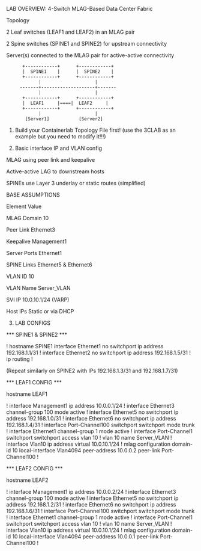 LAB OVERVIEW: 4-Switch MLAG-Based Data Center Fabric

Topology

2 Leaf switches (LEAF1 and LEAF2) in an MLAG pair

2 Spine switches (SPINE1 and SPINE2) for upstream connectivity

Server(s) connected to the MLAG pair for active-active connectivity

          +------------+      +------------+
          |  SPINE1    |      |  SPINE2    |
          +------------+      +------------+
                |                    |
         -------+--------------------+-------
                |                    |
          +------------+      +------------+
          |  LEAF1     |====|  LEAF2     |
          +------------+      +------------+
                |                    |
           [Server1]           [Server2]




1. Build your Containerlab Topology File first! (use the 3CLAB as an example but you need to modify it!!!)


2. Basic interface IP and VLAN config

MLAG using peer link and keepalive

Active-active LAG to downstream hosts

SPINEs use Layer 3 underlay or static routes (simplified)

BASE ASSUMPTIONS


Element	Value


MLAG Domain	10

Peer Link	Ethernet3

Keepalive	Management1

Server Ports	Ethernet1

SPINE Links	Ethernet5 & Ethernet6

VLAN ID	10

VLAN Name	Server_VLAN

SVI IP	10.0.10.1/24 (VARP)

Host IPs	Static or via DHCP




3. LAB CONFIGS


*** SPINE1 & SPINE2 ***


!
hostname SPINE1
interface Ethernet1
  no switchport
  ip address 192.168.1.1/31
!
interface Ethernet2
  no switchport
  ip address 192.168.1.5/31
!
ip routing
!


(Repeat similarly on SPINE2 with IPs 192.168.1.3/31 and 192.168.1.7/31)


*** LEAF1 CONFIG ***


hostname LEAF1

!
interface Management1
  ip address 10.0.0.1/24
!
interface Ethernet3
  channel-group 100 mode active
!
interface Ethernet5
  no switchport
  ip address 192.168.1.0/31
!
interface Ethernet6
  no switchport
  ip address 192.168.1.4/31
!
interface Port-Channel100
  switchport
  switchport mode trunk
!
interface Ethernet1
  channel-group 1 mode active
!
interface Port-Channel1
  switchport
  switchport access vlan 10
!
vlan 10
  name Server_VLAN
!
interface Vlan10
  ip address virtual 10.0.10.1/24
!
mlag configuration
  domain-id 10
  local-interface Vlan4094
  peer-address 10.0.0.2
  peer-link Port-Channel100
!





*** LEAF2 CONFIG ***

hostname LEAF2

!
interface Management1
  ip address 10.0.0.2/24
!
interface Ethernet3
  channel-group 100 mode active
!
interface Ethernet5
  no switchport
  ip address 192.168.1.2/31
!
interface Ethernet6
  no switchport
  ip address 192.168.1.6/31
!
interface Port-Channel100
  switchport
  switchport mode trunk
!
interface Ethernet1
  channel-group 1 mode active
!
interface Port-Channel1
  switchport
  switchport access vlan 10
!
vlan 10
  name Server_VLAN
!
interface Vlan10
  ip address virtual 10.0.10.1/24
!
mlag configuration
  domain-id 10
  local-interface Vlan4094
  peer-address 10.0.0.1
  peer-link Port-Channel100
!


